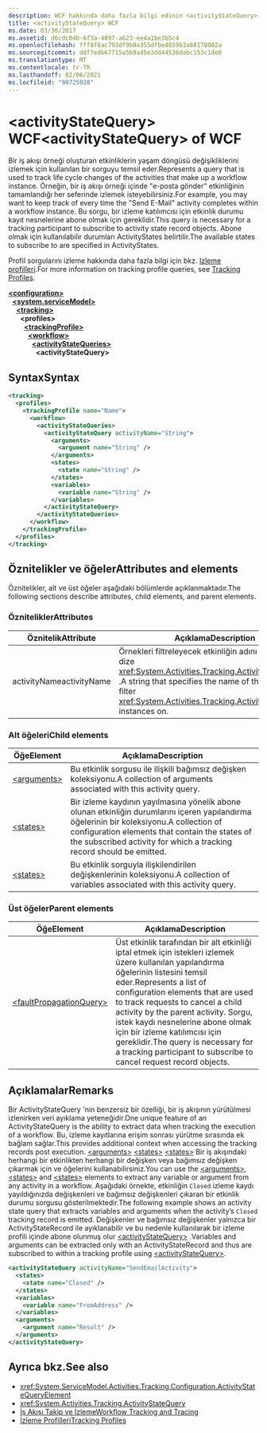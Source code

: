 ```yaml
---
description: WCF hakkında daha fazla bilgi edinin <activityStateQuery>
title: <activityStateQuery> WCF
ms.date: 03/30/2017
ms.assetid: d6cdc04b-6f3a-4097-a623-ee4a1be3b5c4
ms.openlocfilehash: fff8f6ac793df9b0a355dfbed859b3a88178002a
ms.sourcegitcommit: ddf7edb67715a5b9a45e3dd44536dabc153c1de0
ms.translationtype: MT
ms.contentlocale: tr-TR
ms.lasthandoff: 02/06/2021
ms.locfileid: "99725928"
---
```

# <a name="activitystatequery-of-wcf"></a><span data-ttu-id="5caf4-103">\<activityStateQuery> WCF</span><span class="sxs-lookup"><span data-stu-id="5caf4-103">\<activityStateQuery> of WCF</span></span>

<span data-ttu-id="5caf4-104">Bir iş akışı örneği oluşturan etkinliklerin yaşam döngüsü değişikliklerini izlemek için kullanılan bir sorguyu temsil eder.</span><span class="sxs-lookup"><span data-stu-id="5caf4-104">Represents a query that is used to track life cycle changes of the activities that make up a workflow instance.</span></span> <span data-ttu-id="5caf4-105">Örneğin, bir iş akışı örneği içinde "e-posta gönder" etkinliğinin tamamlandığı her seferinde izlemek isteyebilirsiniz.</span><span class="sxs-lookup"><span data-stu-id="5caf4-105">For example, you may want to keep track of every time the "Send E-Mail" activity completes within a workflow instance.</span></span> <span data-ttu-id="5caf4-106">Bu sorgu, bir izleme katılımcısı için etkinlik durumu kayıt nesnelerine abone olmak için gereklidir.</span><span class="sxs-lookup"><span data-stu-id="5caf4-106">This query is necessary for a tracking participant to subscribe to activity state record objects.</span></span> <span data-ttu-id="5caf4-107">Abone olmak için kullanılabilir durumları ActivityStates belirtilir.</span><span class="sxs-lookup"><span data-stu-id="5caf4-107">The available states to subscribe to are specified in ActivityStates.</span></span>  
  
<span data-ttu-id="5caf4-108">Profil sorgularını izleme hakkında daha fazla bilgi için bkz. [Izleme profilleri](../../../windows-workflow-foundation/tracking-profiles.md).</span><span class="sxs-lookup"><span data-stu-id="5caf4-108">For more information on tracking profile queries, see [Tracking Profiles](../../../windows-workflow-foundation/tracking-profiles.md).</span></span>

[**\<configuration>**](../configuration-element.md)\
&nbsp;&nbsp;[**\<system.serviceModel>**](system-servicemodel.md)\
&nbsp;&nbsp;&nbsp;&nbsp;[**\<tracking>**](tracking-of-wcf.md)\
&nbsp;&nbsp;&nbsp;&nbsp;&nbsp;&nbsp;**\<profiles>**\
&nbsp;&nbsp;&nbsp;&nbsp;&nbsp;&nbsp;&nbsp;&nbsp;[**\<trackingProfile>**](trackingprofile-of-wcf.md)\
&nbsp;&nbsp;&nbsp;&nbsp;&nbsp;&nbsp;&nbsp;&nbsp;&nbsp;&nbsp;[**\<workflow>**](workflow-of-wcf.md)\
&nbsp;&nbsp;&nbsp;&nbsp;&nbsp;&nbsp;&nbsp;&nbsp;&nbsp;&nbsp;&nbsp;&nbsp;[**\<activityStateQueries>**](activitystatequeries-of-wcf.md)\
&nbsp;&nbsp;&nbsp;&nbsp;&nbsp;&nbsp;&nbsp;&nbsp;&nbsp;&nbsp;&nbsp;&nbsp;&nbsp;&nbsp;**\<activityStateQuery>**  
  
## <a name="syntax"></a><span data-ttu-id="5caf4-109">Syntax</span><span class="sxs-lookup"><span data-stu-id="5caf4-109">Syntax</span></span>  
  
```xml  
<tracking>
  <profiles>
    <trackingProfile name="Name">
      <workflow>
        <activityStateQueries>
          <activityStateQuery activityName="String">
            <arguments>
              <argument name="String" />
            </arguments>
            <states>
              <state name="String" />
            </states>
            <variables>
              <variable name="String" />
            </variables>
          </activityStateQuery>
        </activityStateQueries>
      </workflow>
    </trackingProfile>
  </profiles>
</tracking>
```  
  
## <a name="attributes-and-elements"></a><span data-ttu-id="5caf4-110">Öznitelikler ve öğeler</span><span class="sxs-lookup"><span data-stu-id="5caf4-110">Attributes and elements</span></span>  

<span data-ttu-id="5caf4-111">Öznitelikler, alt ve üst öğeler aşağıdaki bölümlerde açıklanmaktadır.</span><span class="sxs-lookup"><span data-stu-id="5caf4-111">The following sections describe attributes, child elements, and parent elements.</span></span>  
  
### <a name="attributes"></a><span data-ttu-id="5caf4-112">Öznitelikler</span><span class="sxs-lookup"><span data-stu-id="5caf4-112">Attributes</span></span>  
  
|<span data-ttu-id="5caf4-113">Öznitelik</span><span class="sxs-lookup"><span data-stu-id="5caf4-113">Attribute</span></span>|<span data-ttu-id="5caf4-114">Açıklama</span><span class="sxs-lookup"><span data-stu-id="5caf4-114">Description</span></span>|  
|---------------|-----------------|  
|<span data-ttu-id="5caf4-115">activityName</span><span class="sxs-lookup"><span data-stu-id="5caf4-115">activityName</span></span>|<span data-ttu-id="5caf4-116">Örnekleri filtreleyecek etkinliğin adını belirten bir dize <xref:System.Activities.Tracking.ActivityStateRecord> .</span><span class="sxs-lookup"><span data-stu-id="5caf4-116">A string that specifies the name of the activity to filter <xref:System.Activities.Tracking.ActivityStateRecord> instances on.</span></span>|  
  
### <a name="child-elements"></a><span data-ttu-id="5caf4-117">Alt öğeleri</span><span class="sxs-lookup"><span data-stu-id="5caf4-117">Child elements</span></span>  
  
|<span data-ttu-id="5caf4-118">Öğe</span><span class="sxs-lookup"><span data-stu-id="5caf4-118">Element</span></span>|<span data-ttu-id="5caf4-119">Açıklama</span><span class="sxs-lookup"><span data-stu-id="5caf4-119">Description</span></span>|  
|-------------|-----------------|  
|[\<arguments>](../windows-workflow-foundation/arguments.md)|<span data-ttu-id="5caf4-120">Bu etkinlik sorgusu ile ilişkili bağımsız değişken koleksiyonu.</span><span class="sxs-lookup"><span data-stu-id="5caf4-120">A collection of arguments associated with this activity query.</span></span>|  
|[\<states>](../windows-workflow-foundation/states.md)|<span data-ttu-id="5caf4-121">Bir izleme kaydının yayılmasına yönelik abone olunan etkinliğin durumlarını içeren yapılandırma öğelerinin bir koleksiyonu.</span><span class="sxs-lookup"><span data-stu-id="5caf4-121">A collection of configuration elements that contain the states of the subscribed activity for which a tracking record should be emitted.</span></span>|  
|[\<states>](../windows-workflow-foundation/states.md)|<span data-ttu-id="5caf4-122">Bu etkinlik sorguyla ilişkilendirilen değişkenlerinin koleksiyonu.</span><span class="sxs-lookup"><span data-stu-id="5caf4-122">A collection of variables associated with this activity query.</span></span>|  
  
### <a name="parent-elements"></a><span data-ttu-id="5caf4-123">Üst öğeler</span><span class="sxs-lookup"><span data-stu-id="5caf4-123">Parent elements</span></span>  
  
|<span data-ttu-id="5caf4-124">Öğe</span><span class="sxs-lookup"><span data-stu-id="5caf4-124">Element</span></span>|<span data-ttu-id="5caf4-125">Açıklama</span><span class="sxs-lookup"><span data-stu-id="5caf4-125">Description</span></span>|  
|-------------|-----------------|  
|[\<faultPropagationQuery>](../windows-workflow-foundation/faultpropagationquery.md)|<span data-ttu-id="5caf4-126">Üst etkinlik tarafından bir alt etkinliği iptal etmek için istekleri izlemek üzere kullanılan yapılandırma öğelerinin listesini temsil eder.</span><span class="sxs-lookup"><span data-stu-id="5caf4-126">Represents a list of configuration elements that are used to track requests to cancel a child activity by the parent activity.</span></span> <span data-ttu-id="5caf4-127">Sorgu, istek kaydı nesnelerine abone olmak için bir izleme katılımcısı için gereklidir.</span><span class="sxs-lookup"><span data-stu-id="5caf4-127">The query is necessary for a tracking participant to subscribe to cancel request record objects.</span></span>|  
  
## <a name="remarks"></a><span data-ttu-id="5caf4-128">Açıklamalar</span><span class="sxs-lookup"><span data-stu-id="5caf4-128">Remarks</span></span>

<span data-ttu-id="5caf4-129">Bir ActivityStateQuery 'nin benzersiz bir özelliği, bir iş akışının yürütülmesi izlenirken veri ayıklama yeteneğidir.</span><span class="sxs-lookup"><span data-stu-id="5caf4-129">One unique feature of an ActivityStateQuery is the ability to extract data when tracking the execution of a workflow.</span></span> <span data-ttu-id="5caf4-130">Bu, izleme kayıtlarına erişim sonrası yürütme sırasında ek bağlam sağlar.</span><span class="sxs-lookup"><span data-stu-id="5caf4-130">This provides additional context when accessing the tracking records post execution.</span></span> <span data-ttu-id="5caf4-131">[\<arguments>](../windows-workflow-foundation/arguments.md) [\<states>](../windows-workflow-foundation/states.md) [\<states>](../windows-workflow-foundation/states.md) Bir iş akışındaki herhangi bir etkinlikten herhangi bir değişken veya bağımsız değişken çıkarmak için ve öğelerini kullanabilirsiniz.</span><span class="sxs-lookup"><span data-stu-id="5caf4-131">You can use the [\<arguments>](../windows-workflow-foundation/arguments.md), [\<states>](../windows-workflow-foundation/states.md) and [\<states>](../windows-workflow-foundation/states.md) elements to extract any variable or argument from any activity in a workflow.</span></span> <span data-ttu-id="5caf4-132">Aşağıdaki örnekte, etkinliğin `Closed` izleme kaydı yayıldığınızda değişkenleri ve bağımsız değişkenleri çıkaran bir etkinlik durumu sorgusu gösterilmektedir.</span><span class="sxs-lookup"><span data-stu-id="5caf4-132">The following example shows an activity state query that extracts variables and arguments when the activity’s `Closed` tracking record is emitted.</span></span> <span data-ttu-id="5caf4-133">Değişkenler ve bağımsız değişkenler yalnızca bir ActivityStateRecord ile ayıklanabilir ve bu nedenle kullanılarak bir izleme profili içinde abone olunmuş olur [\<activityStateQuery>](../windows-workflow-foundation/activitystatequery.md) .</span><span class="sxs-lookup"><span data-stu-id="5caf4-133">Variables and arguments can be extracted only with an ActivityStateRecord and thus are subscribed to within a tracking profile using [\<activityStateQuery>](../windows-workflow-foundation/activitystatequery.md).</span></span>  
  
```xml  
<activityStateQuery activityName="SendEmailActivity">
  <states>
    <state name="Closed" />
  </states>
  <variables>
    <variable name="FromAddress" />
  </variables>
  <arguments>
    <argument name="Result" />
  </arguments>
</activityStateQuery>
```  
  
## <a name="see-also"></a><span data-ttu-id="5caf4-134">Ayrıca bkz.</span><span class="sxs-lookup"><span data-stu-id="5caf4-134">See also</span></span>

- <xref:System.ServiceModel.Activities.Tracking.Configuration.ActivityStateQueryElement>
- <xref:System.Activities.Tracking.ActivityStateQuery>
- [<span data-ttu-id="5caf4-135">İş Akışı Takip ve İzleme</span><span class="sxs-lookup"><span data-stu-id="5caf4-135">Workflow Tracking and Tracing</span></span>](../../../windows-workflow-foundation/workflow-tracking-and-tracing.md)
- [<span data-ttu-id="5caf4-136">İzleme Profilleri</span><span class="sxs-lookup"><span data-stu-id="5caf4-136">Tracking Profiles</span></span>](../../../windows-workflow-foundation/tracking-profiles.md)

